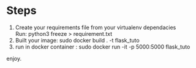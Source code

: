# Steps

1. Create your requirements file from your virtualenv dependacies\
   Run: python3 freeze > requirement.txt
2. Built your image: sudo docker build . -t flask_tuto
3. run in docker container : sudo docker run -it -p 5000:5000 flask_tuto

enjoy.
